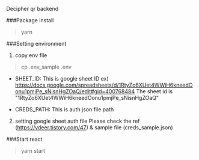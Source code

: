 Decipher qr backend


###Package install
> yarn

###Setting environment
1. copy env file
> cp .env_sample .env

* SHEET_ID: This is google sheet ID 
ex) https://docs.google.com/spreadsheets/d/1RtyZo6XUet4WWiH6kneedOonu1pmjPe_sNisnHgZOaQ/edit#gid=400768484
The sheet id is "1RtyZo6XUet4WWiH6kneedOonu1pmjPe_sNisnHgZOaQ"

* CREDS_PATH: This is auth json file path

2. setting google sheet auth file
Please check the ref (https://ydeer.tistory.com/47) & sample file (creds_sample.json)

###Start react
> yarn start


